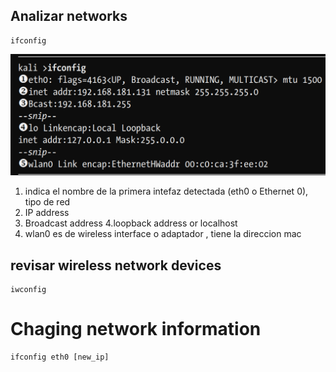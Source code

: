 ## Analizar networks
    ifconfig

![ifconfig](./imgs/ifconfig.png)

1. indica el nombre de la primera intefaz detectada (eth0 o Ethernet 0), tipo de red
2. IP address
3. Broadcast address
4.loopback address or localhost
5. wlan0  es de wireless interface o adaptador , tiene la direccion mac

## revisar wireless network devices 

    iwconfig

# Chaging network information

    ifconfig eth0 [new_ip]